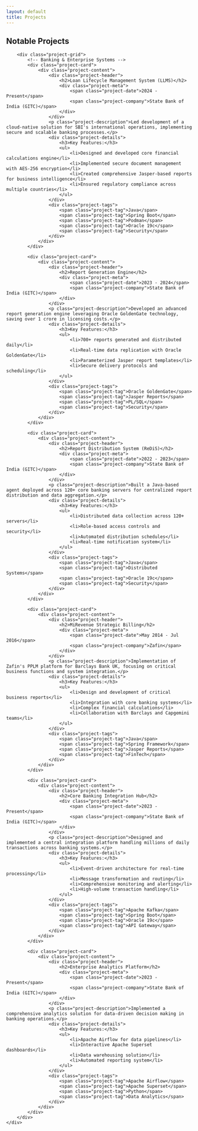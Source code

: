 ```yaml
---
layout: default
title: Projects
---
```


<section class="section">
    <div class="container">
        <h1 class="section-title">Notable Projects</h1>
        
        <div class="project-grid">
            <!-- Banking & Enterprise Systems -->
            <div class="project-card">
                <div class="project-content">
                    <div class="project-header">
                        <h2>Loan Lifecycle Management System (LLMS)</h2>
                        <div class="project-meta">
                            <span class="project-date">2024 - Present</span>
                            <span class="project-company">State Bank of India (GITC)</span>
                        </div>
                    </div>
                    <p class="project-description">Led development of a cloud-native solution for SBI's international operations, implementing secure and scalable banking processes.</p>
                    <div class="project-details">
                        <h3>Key Features:</h3>
                        <ul>
                            <li>Designed and developed core financial calculations engine</li>
                            <li>Implemented secure document management with AES-256 encryption</li>
                            <li>Created comprehensive Jasper-based reports for business intelligence</li>
                            <li>Ensured regulatory compliance across multiple countries</li>
                        </ul>
                    </div>
                    <div class="project-tags">
                        <span class="project-tag">Java</span>
                        <span class="project-tag">Spring Boot</span>
                        <span class="project-tag">Podman</span>
                        <span class="project-tag">Oracle 19c</span>
                        <span class="project-tag">Security</span>
                    </div>
                </div>
            </div>

            <div class="project-card">
                <div class="project-content">
                    <div class="project-header">
                        <h2>Report Generation Engine</h2>
                        <div class="project-meta">
                            <span class="project-date">2023 - 2024</span>
                            <span class="project-company">State Bank of India (GITC)</span>
                        </div>
                    </div>
                    <p class="project-description">Developed an advanced report generation engine leveraging Oracle GoldenGate technology, saving over 1 crore in licensing costs.</p>
                    <div class="project-details">
                        <h3>Key Features:</h3>
                        <ul>
                            <li>700+ reports generated and distributed daily</li>
                            <li>Real-time data replication with Oracle GoldenGate</li>
                            <li>Parameterized Jasper report templates</li>
                            <li>Secure delivery protocols and scheduling</li>
                        </ul>
                    </div>
                    <div class="project-tags">
                        <span class="project-tag">Oracle GoldenGate</span>
                        <span class="project-tag">Jasper Reports</span>
                        <span class="project-tag">PL/SQL</span>
                        <span class="project-tag">Security</span>
                    </div>
                </div>
            </div>

            <div class="project-card">
                <div class="project-content">
                    <div class="project-header">
                        <h2>Report Distribution System (ReDiS)</h2>
                        <div class="project-meta">
                            <span class="project-date">2022 - 2023</span>
                            <span class="project-company">State Bank of India (GITC)</span>
                        </div>
                    </div>
                    <p class="project-description">Built a Java-based agent deployed across 120+ core banking servers for centralized report distribution and data aggregation.</p>
                    <div class="project-details">
                        <h3>Key Features:</h3>
                        <ul>
                            <li>Distributed data collection across 120+ servers</li>
                            <li>Role-based access controls and security</li>
                            <li>Automated distribution schedules</li>
                            <li>Real-time notification system</li>
                        </ul>
                    </div>
                    <div class="project-tags">
                        <span class="project-tag">Java</span>
                        <span class="project-tag">Distributed Systems</span>
                        <span class="project-tag">Oracle 19c</span>
                        <span class="project-tag">Security</span>
                    </div>
                </div>
            </div>

            <div class="project-card">
                <div class="project-content">
                    <div class="project-header">
                        <h2>MiRevenue Strategic Billing</h2>
                        <div class="project-meta">
                            <span class="project-date">May 2014 - Jul 2016</span>
                            <span class="project-company">Zafin</span>
                        </div>
                    </div>
                    <p class="project-description">Implementation of Zafin's PPLM platform for Barclays Bank UK, focusing on critical business functions and system integration.</p>
                    <div class="project-details">
                        <h3>Key Features:</h3>
                        <ul>
                            <li>Design and development of critical business reports</li>
                            <li>Integration with core banking systems</li>
                            <li>Complex financial calculations</li>
                            <li>Collaboration with Barclays and Capgemini teams</li>
                        </ul>
                    </div>
                    <div class="project-tags">
                        <span class="project-tag">Java</span>
                        <span class="project-tag">Spring Framework</span>
                        <span class="project-tag">Jasper Reports</span>
                        <span class="project-tag">FinTech</span>
                    </div>
                </div>
            </div>

            <div class="project-card">
                <div class="project-content">
                    <div class="project-header">
                        <h2>Core Banking Integration Hub</h2>
                        <div class="project-meta">
                            <span class="project-date">2023 - Present</span>
                            <span class="project-company">State Bank of India (GITC)</span>
                        </div>
                    </div>
                    <p class="project-description">Designed and implemented a central integration platform handling millions of daily transactions across banking systems.</p>
                    <div class="project-details">
                        <h3>Key Features:</h3>
                        <ul>
                            <li>Event-driven architecture for real-time processing</li>
                            <li>Message transformation and routing</li>
                            <li>Comprehensive monitoring and alerting</li>
                            <li>High-volume transaction handling</li>
                        </ul>
                    </div>
                    <div class="project-tags">
                        <span class="project-tag">Apache Kafka</span>
                        <span class="project-tag">Spring Boot</span>
                        <span class="project-tag">Oracle 19c</span>
                        <span class="project-tag">API Gateway</span>
                    </div>
                </div>
            </div>

            <div class="project-card">
                <div class="project-content">
                    <div class="project-header">
                        <h2>Enterprise Analytics Platform</h2>
                        <div class="project-meta">
                            <span class="project-date">2023 - Present</span>
                            <span class="project-company">State Bank of India (GITC)</span>
                        </div>
                    </div>
                    <p class="project-description">Implemented a comprehensive analytics solution for data-driven decision making in banking operations.</p>
                    <div class="project-details">
                        <h3>Key Features:</h3>
                        <ul>
                            <li>Apache Airflow for data pipelines</li>
                            <li>Interactive Apache Superset dashboards</li>
                            <li>Data warehousing solution</li>
                            <li>Automated reporting system</li>
                        </ul>
                    </div>
                    <div class="project-tags">
                        <span class="project-tag">Apache Airflow</span>
                        <span class="project-tag">Apache Superset</span>
                        <span class="project-tag">Python</span>
                        <span class="project-tag">Data Analytics</span>
                    </div>
                </div>
            </div>
        </div>
    </div>
</section>

<style>
.project-grid {
    display: grid;
    grid-template-columns: repeat(auto-fit, minmax(350px, 1fr));
    gap: 2rem;
    margin-top: 2rem;
}

.project-card {
    background-color: var(--card-bg);
    border-radius: 8px;
    box-shadow: 0 2px 4px rgba(0,0,0,0.1);
    transition: transform 0.3s ease, box-shadow 0.3s ease;
    border: 1px solid var(--border-color);
}

.project-card:hover {
    transform: translateY(-5px);
    box-shadow: 0 4px 8px rgba(0,0,0,0.15);
}

.project-content {
    padding: 1.5rem;
}

.project-header {
    margin-bottom: 1rem;
}

.project-header h2 {
    color: var(--primary-color);
    margin-bottom: 0.5rem;
    font-size: 1.5rem;
}

.project-meta {
    display: flex;
    gap: 1rem;
    font-size: 0.875rem;
    color: var(--text-muted);
}

.project-description {
    color: var(--text-color);
    margin-bottom: 1.5rem;
    line-height: 1.6;
}

.project-details {
    margin-bottom: 1.5rem;
}

.project-details h3 {
    color: var(--primary-color);
    margin-bottom: 0.5rem;
    font-size: 1.1rem;
}

.project-details ul {
    list-style-type: none;
    padding-left: 0;
}

.project-details li {
    margin-bottom: 0.5rem;
    padding-left: 1.5rem;
    position: relative;
    color: var(--text-color);
}

.project-details li::before {
    content: "•";
    color: var(--secondary-color);
    position: absolute;
    left: 0;
}

.project-tags {
    display: flex;
    flex-wrap: wrap;
    gap: 0.5rem;
}

.project-tag {
    background-color: var(--light-gray);
    padding: 0.25rem 0.75rem;
    border-radius: 20px;
    font-size: 0.875rem;
    color: var(--primary-color);
    border: 1px solid var(--border-color);
}

@media (max-width: 768px) {
    .project-grid {
        grid-template-columns: 1fr;
    }

    .project-meta {
        flex-direction: column;
        gap: 0.25rem;
    }
}
</style> 